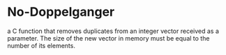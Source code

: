 # No-Doppelganger
a C function that removes duplicates from an integer vector received as a parameter. The size of the new vector in memory must be equal to the number of its elements.
